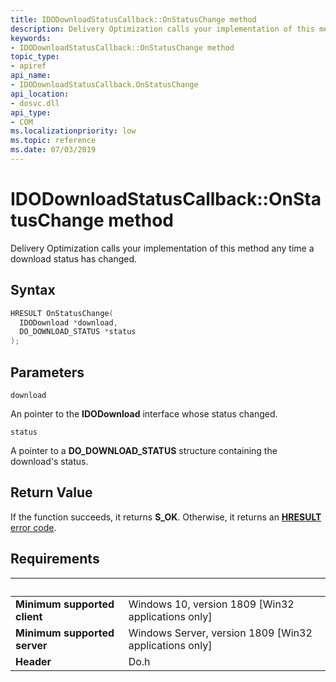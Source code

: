 ```yaml
---
title: IDODownloadStatusCallback::OnStatusChange method
description: Delivery Optimization calls your implementation of this method any time a download status has changed.
keywords:
- IDODownloadStatusCallback::OnStatusChange method
topic_type:
- apiref
api_name:
- IDODownloadStatusCallback.OnStatusChange
api_location:
- dosvc.dll
api_type:
- COM
ms.localizationpriority: low
ms.topic: reference
ms.date: 07/03/2019
---
```


# IDODownloadStatusCallback::OnStatusChange method

Delivery Optimization calls your implementation of this method any time a download status has changed.

## Syntax

```cpp
HRESULT OnStatusChange(
  IDODownload *download,
  DO_DOWNLOAD_STATUS *status
);
```

## Parameters

`download`

An pointer to the **IDODownload** interface whose status changed.

`status`

A pointer to a **DO_DOWNLOAD_STATUS** structure containing the download's status.

## Return Value

If the function succeeds, it returns **S_OK**. Otherwise, it returns an [**HRESULT**](/windows/desktop/com/structure-of-com-error-codes) [error code](/windows/desktop/com/com-error-codes-10).

## Requirements

| &nbsp; | &nbsp; |
| ---- |:---- |
| **Minimum supported client** | Windows 10, version 1809 \[Win32 applications only\] |
| **Minimum supported server** | Windows Server, version 1809 \[Win32 applications only\] |
| **Header** | Do.h |
